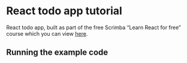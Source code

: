 # React todo app tutorial

React todo app, built as part of the free Scrimba “Learn React for free” course which you can view [here](https://scrimba.com/learn/learnreact/).

## Running the example code

